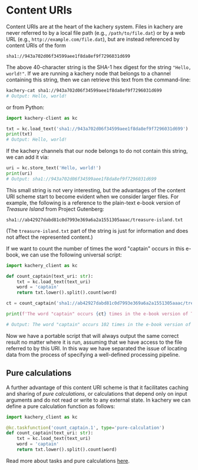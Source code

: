 # Content URIs

Content URIs are at the heart of the kachery system. Files in kachery are never referred to by a local file path (e.g., `/path/to/file.dat`) or by a web URL (e.g., `http://example.com/file.dat`), but are instead referenced by content URIs of the form

```
sha1://943a702d06f34599aee1f8da8ef9f7296031d699
```

The above 40-character string is the SHA-1 hex digest for the string `"Hello, world!"`. If we are running a kachery node that belongs to a channel containing this string, then we can retrieve this text from the command-line:

```bash
kachery-cat sha1://943a702d06f34599aee1f8da8ef9f7296031d699
# Output: Hello, world!
```

or from Python:

```python
import kachery-client as kc

txt = kc.load_text('sha1://943a702d06f34599aee1f8da8ef9f7296031d699')
print(txt)
# Output: Hello, world!
```

If the kachery channels that our node belongs to do not contain this string, we can add it via:

```python
uri = kc.store_text('Hello, world!')
print(uri)
# Output: sha1://943a702d06f34599aee1f8da8ef9f7296031d699
```

This small string is not very interesting, but the advantages of the content URI scheme start to become evident when we consider larger files. For example, the following is a reference to the plain-text e-book version of *Treasure Island* from Project Gutenberg:

```
sha1://ab42927dabd81c0d7993e369a6a2a1551305aaac/treasure-island.txt
```

(The `treasure-island.txt` part of the string is just for information and does not affect the represented content.)

If we want to count the number of times the word "captain" occurs in this e-book, we can use the following universal script:

```python
import kachery_client as kc

def count_captain(text_uri: str):
    txt = kc.load_text(text_uri)
    word = 'captain'
    return txt.lower().split().count(word)

ct = count_captain('sha1://ab42927dabd81c0d7993e369a6a2a1551305aaac/treasure-island.txt')

print(f'The word "captain" occurs {ct} times in the e-book version of Treasure Island.')

# Output: The word "captain" occurs 102 times in the e-book version of Treasure Island.
```

Now we have a portable script that will always output the same correct result no matter where it is run, assuming that we have access to the file referred to by this URI. In this way we have separated the issue of locating data from the process of specifying a well-defined processing pipeline.

## Pure calculations

A further advantage of this content URI scheme is that it facilitates caching and sharing of *pure calculations*, or calculations that depend only on input arguments and do not read or write to any external state. In kachery we can define a pure calculation function as follows:

```python
import kachery_client as kc

@kc.taskfunction('count_captain.1', type='pure-calculation')
def count_captain(text_uri: str):
    txt = kc.load_text(text_uri)
    word = 'captain'
    return txt.lower().split().count(word)
```

Read more about tasks and pure calculations [here](./tasks.md).